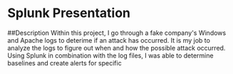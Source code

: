 # Splunk Presentation

##Description
Within this project, I go through a fake company's Windows and Apache logs to deterime if an attack has occurred. It is my job to analyze the logs to figure out when and how the possible attack occurred. Using Splunk in combination with the log files, I was able to determine baselines and create alerts for specific 

